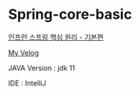 # Spring-core-basic

[인프런 스프링 핵심 원리 - 기본편](https://www.inflearn.com/course/%EC%8A%A4%ED%94%84%EB%A7%81-%ED%95%B5%EC%8B%AC-%EC%9B%90%EB%A6%AC-%EA%B8%B0%EB%B3%B8%ED%8E%B8/dashboard)


[My Velog](https://velog.io/@dddooo9/series/spring)

JAVA Version : jdk 11

IDE : IntelliJ
